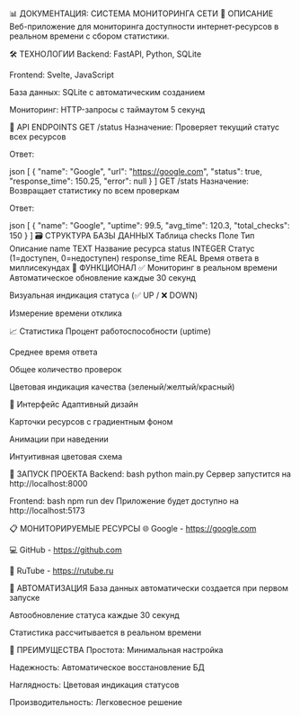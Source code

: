 📊 ДОКУМЕНТАЦИЯ: СИСТЕМА МОНИТОРИНГА СЕТИ
🎯 ОПИСАНИЕ
Веб-приложение для мониторинга доступности интернет-ресурсов в реальном времени с сбором статистики.

🛠 ТЕХНОЛОГИИ
Backend: FastAPI, Python, SQLite

Frontend: Svelte, JavaScript

База данных: SQLite с автоматическим созданием

Мониторинг: HTTP-запросы с таймаутом 5 секунд

📡 API ENDPOINTS
GET /status
Назначение: Проверяет текущий статус всех ресурсов

Ответ:

json
[
  {
    "name": "Google",
    "url": "https://google.com",
    "status": true,
    "response_time": 150.25,
    "error": null
  }
]
GET /stats
Назначение: Возвращает статистику по всем проверкам

Ответ:

json
[
  {
    "name": "Google",
    "uptime": 99.5,
    "avg_time": 120.3,
    "total_checks": 150
  }
]
🗃 СТРУКТУРА БАЗЫ ДАННЫХ
Таблица checks
Поле	Тип	Описание
name	TEXT	Название ресурса
status	INTEGER	Статус (1=доступен, 0=недоступен)
response_time	REAL	Время ответа в миллисекундах
🔧 ФУНКЦИОНАЛ
✅ Мониторинг в реальном времени
Автоматическое обновление каждые 30 секунд

Визуальная индикация статуса (✅ UP / ❌ DOWN)

Измерение времени отклика

📈 Статистика
Процент работоспособности (uptime)

Среднее время ответа

Общее количество проверок

Цветовая индикация качества (зеленый/желтый/красный)

🎨 Интерфейс
Адаптивный дизайн

Карточки ресурсов с градиентным фоном

Анимации при наведении

Интуитивная цветовая схема

🚀 ЗАПУСК ПРОЕКТА
Backend:
bash
python main.py
Сервер запустится на http://localhost:8000

Frontend:
bash
npm run dev
Приложение будет доступно на http://localhost:5173

📋 МОНИТОРИРУЕМЫЕ РЕСУРСЫ
🌐 Google - https://google.com

💻 GitHub - https://github.com

🎥 RuTube - https://rutube.ru

🔄 АВТОМАТИЗАЦИЯ
База данных автоматически создается при первом запуске

Автообновление статуса каждые 30 секунд

Статистика рассчитывается в реальном времени

🎯 ПРЕИМУЩЕСТВА
Простота: Минимальная настройка

Надежность: Автоматическое восстановление БД

Наглядность: Цветовая индикация статусов

Производительность: Легковесное решение
